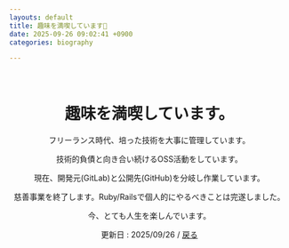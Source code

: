 ```yaml
---
layouts: default
title: 趣味を満喫しています🎲
date: 2025-09-26 09:02:41 +0900
categories: biography

---
```


<br />

<div style="text-align: center;">
<h1>趣味を満喫しています。</h1>
    <p>フリーランス時代、培った技術を大事に管理しています。</p>
    <p></p>
    <p>技術的負債と向き合い続けるOSS活動をしています。</p>
    <p></p>
    <p>現在、開発元(GitLab)と公開先(GitHub)を分岐し作業しています。</p>
    <p></p>
    <p>慈善事業を終了します。Ruby/Railsで個人的にやるべきことは完遂しました。</p>
    <p></p>
    <p>今、とても人生を楽しんでいます。</p>
    <p></p>
  <p>更新日 : 2025/09/26 /  <a href="https://takkii.github.io/">戻る</a></p>
</div>
